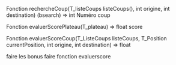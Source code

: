 Fonction rechercheCoup(T_listeCoups listeCoups(), int origine, int destination) (bsearch) => int Numéro coup

Fonction evaluerScorePlateau(T_plateau) => float score

Fonction evaluerScoreCoup(T_ListeCoups listeCoups, T_Position currentPosition, int origine, int destination) => float

faire les bonus 
faire fonction evaluerscore
